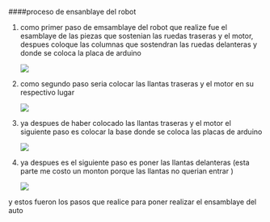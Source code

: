 ####proceso de ensanblaye del robot

1. como primer paso de emsamblaye del robot que realize fue el esamblaye de las piezas que sostenian las ruedas traseras y el motor, despues coloque las columnas que sostendran las ruedas delanteras y donde se coloca la placa de arduino 

     ![](https://github.com/asrc-0105/practicas.1/blob/main/20240305_153904.jpg)

2. como segundo paso seria colocar las llantas traseras y el motor en su respectivo lugar
 

     ![](https://github.com/asrc-0105/practicas.1/blob/main/20240305_153633.jpg)

4. ya despues de haber colocado las llantas traseras y el motor el siguiente paso es colocar la base donde se coloca las placas de arduino


    ![](https://github.com/asrc-0105/practicas.1/blob/main/20240305_153254.jpg)

5. ya despues es el siguiente paso es poner las llantas delanteras (esta parte me costo un monton porque las llantas no querian entrar )

   ![](https://github.com/asrc-0105/practicas.1/blob/main/20240305_152326.jpg)


y estos fueron los pasos que realice para poner realizar el ensamblaye del auto 


####



  
